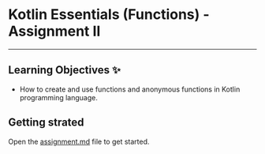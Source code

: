 # Kotlin Essentials (Functions) - Assignment II
---
## Learning Objectives ✨
- How to create and use functions and anonymous functions in Kotlin programming language.

## Getting strated 
Open the [assignment.md](assignment.md) file to get started.
